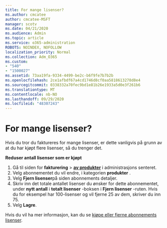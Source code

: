 ```yaml
---
title: For mange lisenser?
ms.author: cmcatee
author: cmcatee-MSFT
manager: scotv
ms.date: 04/21/2020
ms.audience: Admin
ms.topic: article
ms.service: o365-administration
ROBOTS: NOINDEX, NOFOLLOW
localization_priority: Normal
ms.collection: Adm_O365
ms.custom:
- "540"
- "1500027"
ms.assetid: 73aa19fa-9334-4499-be2c-b6f9fe7b7b2b
ms.openlocfilehash: 2ce1afbdf67a4cd1746d8cf0aa5818613278d8e4
ms.sourcegitcommit: 0338332a70fec9bd1e81b26e1933a5d0e3f261b6
ms.translationtype: MT
ms.contentlocale: nb-NO
ms.lasthandoff: 09/29/2020
ms.locfileid: "48307243"
---
```

# <a name="too-many-licenses"></a>For mange lisenser?

Hvis du tror du faktureres for mange lisenser, er dette vanligvis på grunn av at du har kjøpt flere lisenser, så du trenger det.
  
**Reduser antall lisenser som er kjøpt**
  
1. Gå til siden for **fakturering** \> **[av produkter](https://go.microsoft.com/fwlink/p/?linkid=842054)** i administrasjons senteret.
2. Velg abonnementet du vil endre, i kategorien **produkter** .
3. Velg **Fjern lisenser**på siden abonnements detaljer.
4. Skriv inn det totale antallet lisenser du ønsker for dette abonnementet, under **nytt antall** i **totalt lisenser** -boksen i **Fjern lisenser** -ruten. Hvis du for eksempel har 100-lisenser og vil fjerne 25 av dem, skriver du inn 75.
5. Velg **Lagre**.

Hvis du vil ha mer informasjon, kan du se [kjøpe eller fjerne abonnements lisenser](https://docs.microsoft.com/microsoft-365/commerce/licenses/buy-licenses).